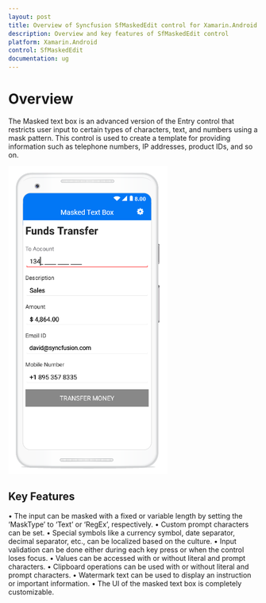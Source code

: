 ```yaml
---
layout: post
title: Overview of Syncfusion SfMaskedEdit control for Xamarin.Android
description: Overview and key features of SfMaskedEdit control
platform: Xamarin.Android
control: SfMaskedEdit
documentation: ug
---
```


# Overview

The Masked text box is an advanced version of the Entry control that restricts user input to certain types of characters, text, and numbers using a mask pattern. This control is used to create a template for providing information such as telephone numbers, IP addresses, product IDs, and so on.

![](images/Overview/MaskedEdit.png)

## Key Features

•	The input can be masked with a fixed or variable length by setting the ‘MaskType’ to ‘Text’ or ‘RegEx’, respectively.
•	Custom prompt characters can be set.
•	Special symbols like a currency symbol, date separator, decimal separator, etc., can be localized based on the culture.
•	Input validation can be done either during each key press or when the control loses focus.
•	Values can be accessed with or without literal and prompt characters.
•	Clipboard operations can be used with or without literal and prompt characters.
•	Watermark text can be used to display an instruction or important information.
•	The UI of the masked text box is completely customizable.






